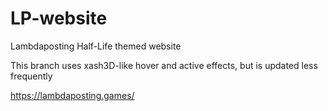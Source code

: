 # LP-website
Lambdaposting Half-Life themed website

This branch uses xash3D-like hover and active effects, but is updated less frequently

https://lambdaposting.games/
